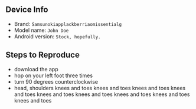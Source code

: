 <!--
Please verify that there are no duplicate issues before creating one, and check that you are using the latest version of the app.
For crash reports and other bugs and errors, please use the template below to add your device info so that I can find the cause more easily.
For the angels that are contributing / building the app yourself, please read CONTRIBUTING.md (in /.github) before reporting any issues as there are certain instructions you must follow to compile a working version of the app.
-->

## Device Info

- Brand: `Samsunokiapplackberriaomissentialg`
- Model name: `John Doe`
- Android version: `Stock, hopefully.`

## Steps to Reproduce

- download the app
- hop on your left foot three times
- turn 90 degrees counterclockwise
- head, shoulders knees and toes knees and toes knees and toes knees and toes knees and toes knees and toes knees and toes knees and toes knees and toes

